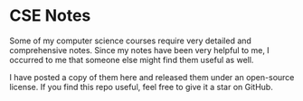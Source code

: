 # CSE Notes

Some of my computer science courses require very detailed and comprehensive notes.
Since my notes have been very helpful to me, I occurred to me that someone else
might find them useful as well.

I have posted a copy of them here and released them under an open-source license.
If you find this repo useful, feel free to give it a star on GitHub.
